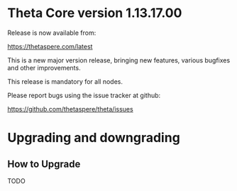 Theta Core version 1.13.17.00
==========================

Release is now available from:

<https://thetaspere.com/latest>

This is a new major version release, bringing new features, various bugfixes
and other improvements.

This release is mandatory for all nodes.

Please report bugs using the issue tracker at github:

<https://github.com/thetaspere/theta/issues>


Upgrading and downgrading
=========================

How to Upgrade
--------------
TODO
